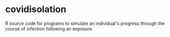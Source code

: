 # covidisolation
R source code for programs to simulate an individual's progress through the course of infection following an exposure.
